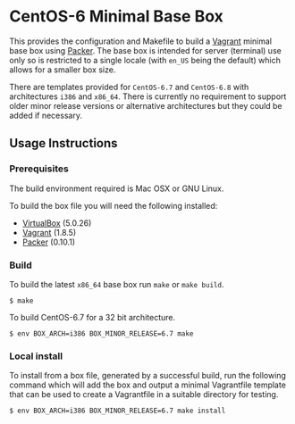 # CentOS-6 Minimal Base Box

This provides the configuration and Makefile to build a [Vagrant](https://www.vagrantup.com) minimal base box using [Packer](https://www.packer.io). The base box is intended for server (terminal) use only so is restricted to a single locale (with `en_US` being the default) which allows for a smaller box size.

There are templates provided for `CentOS-6.7` and `CentOS-6.8` with architectures `i386` and `x86_64`. There is currently no requirement to support older minor release versions or alternative architectures but they could be added if necessary.

## Usage Instructions

### Prerequisites

The build environment required is Mac OSX or GNU Linux.

To build the box file you will need the following installed:

- [VirtualBox](https://www.virtualbox.org) (5.0.26)
- [Vagrant](https://www.vagrantup.com) (1.8.5)
- [Packer](https://www.packer.io) (0.10.1)

### Build

To build the latest `x86_64` base box run `make` or `make build`.

```
$ make
```

To build CentOS-6.7 for a 32 bit architecture.

```
$ env BOX_ARCH=i386 BOX_MINOR_RELEASE=6.7 make
```

### Local install

To install from a box file, generated by a successful build, run the following command which will add the box and output a minimal Vagrantfile template that can be used to create a Vagrantfile in a suitable directory for testing.

```
$ env BOX_ARCH=i386 BOX_MINOR_RELEASE=6.7 make install
```
